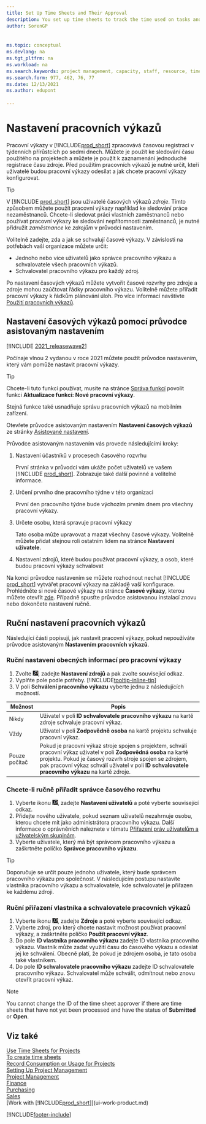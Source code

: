 ```yaml
---
title: Set Up Time Sheets and Their Approval
description: You set up time sheets to track the time used on tasks and projects, helping you with project management, staffing, and capacity
author: SorenGP


ms.topic: conceptual
ms.devlang: na
ms.tgt_pltfrm: na
ms.workload: na
ms.search.keywords: project management, capacity, staff, resource, time sheet
ms.search.form: 977, 462, 76, 77
ms.date: 12/13/2021
ms.author: edupont

---
```

# Nastavení pracovních výkazů

Pracovní výkazy v [!INCLUDE[prod_short](includes/prod_short.md)] zpracovává časovou registraci v týdenních přírůstcích po sedmi dnech. Můžete je použít ke sledování času použitého na projektech a můžete je použít k zaznamenání jednoduché registrace času zdroje. Před použitím pracovních výkazů je nutné určit, kteří uživatelé budou pracovní výkazy odesílat a jak chcete pracovní výkazy konfigurovat.

> [!TIP]
> V [!INCLUDE [prod_short](includes/prod_short.md)] jsou uživatelé časových výkazů *zdroje*. Tímto způsobem můžete použít pracovní výkazy například ke sledování práce nezaměstnanců. Chcete-li sledovat práci vlastních zaměstnanců nebo používat pracovní výkazy ke sledování nepřítomnosti zaměstnanců, je nutné přidružit *zaměstnance* ke *zdrojům* v průvodci nastavením.

Volitelně zadejte, zda a jak se schvalují časové výkazy. V závislosti na potřebách vaší organizace můžete určit:

* Jednoho nebo více uživatelů jako správce pracovního výkazu a schvalovatele všech pracovních výkazů.
* Schvalovatel pracovního výkazu pro každý zdroj.

Po nastavení časových výkazů můžete vytvořit časové rozvrhy pro zdroje a zdroje mohou zaúčtovat řádky pracovního výkazu. Volitelně můžete přiřadit pracovní výkazy k řádkům plánování úloh. Pro více informací navštivte [Použití pracovních výkazů](projects-how-use-time-sheets.md).

## Nastavení časových výkazů pomocí průvodce asistovaným nastavením

[!INCLUDE [2021_releasewave2](includes/2021_releasewave2.md)]

Počínaje vlnou 2 vydanou v roce 2021 můžete použít průvodce nastavením, který vám pomůže nastavit pracovní výkazy.

> [!TIP]
> Chcete-li tuto funkci používat, musíte na stránce [Správa funkcí](https://businesscentral.dynamics.com/?page=2610) povolit funkci **Aktualizace funkcí: Nové pracovní výkazy**.
>
> Stejná funkce také usnadňuje správu pracovních výkazů na mobilním zařízení.

Otevřete průvodce asistovaným nastavením **Nastavení časových výkazů** ze stránky [Asistované nastavení](https://businesscentral.dynamics.com/?page=1801).

Průvodce asistovaným nastavením vás provede následujícími kroky:

1. Nastavení účastníků v procesech časového rozvrhu

   První stránka v průvodci vám ukáže počet uživatelů ve vašem [!INCLUDE [prod_short](includes/prod_short.md)]. Zobrazuje také další povinné a volitelné informace.
2. Určení prvního dne pracovního týdne v této organizaci

   První den pracovního týdne bude výchozím prvním dnem pro všechny pracovní výkazy.
3. Určete osobu, která spravuje pracovní výkazy

   Tato osoba může upravovat a mazat všechny časové výkazy. Volitelně můžete přidat stejnou roli ostatním lidem na stránce **Nastavení uživatele**.
4. Nastavení zdrojů, které budou používat pracovní výkazy, a osob, které budou pracovní výkazy schvalovat

Na konci průvodce nastavením se můžete rozhodnout nechat [!INCLUDE [prod_short](includes/prod_short.md)] vytvářet pracovní výkazy na základě vaší konfigurace. Prohlédněte si nové časové výkazy na stránce **Časové výkazy**, kterou můžete otevřít [zde](https://businesscentral.dynamics.com/?page=951). Případně spusťte průvodce asistovanou instalací znovu nebo dokončete nastavení ručně.

## Ruční nastavení pracovních výkazů

Následující části popisují, jak nastavit pracovní výkazy, pokud nepoužíváte průvodce asistovaným **Nastavením pracovních výkazů**.

### Ruční nastavení obecných informací pro pracovní výkazy

1. Zvolte ![žárovku, která otevře funkci Řekněte mi.](media/ui-search/search_small.png " Řekněte mi, co chcete udělat"), zadejte **Nastavení zdrojů** a pak zvolte související odkaz.
2. Vyplňte pole podle potřeby. [!INCLUDE[tooltip-inline-tip](includes/tooltip-inline-tip_md.md)]
3. V poli **Schválení pracovního výkazu** vyberte jednu z následujících možností.

| Možnost | Popis |
| --- | --- |
| Nikdy | Uživatel v poli **ID schvalovatele pracovního výkazu** na kartě zdroje schvaluje pracovní výkaz. |
| Vždy | Uživatel v poli **Zodpovědně osoba** na kartě projektu schvaluje pracovní výkaz. |
| Pouze počítač | Pokud je pracovní výkaz stroje spojen s projektem, schválí pracovní výkaz uživatel v poli **Zodpovědná osoba** na kartě projektu. Pokud je časový rozvrh stroje spojen se zdrojem, pak pracovní výkaz schválí uživatel v poli **ID schvalovatele pracovního výkazu** na kartě zdroje. |

### Chcete-li ručně přiřadit správce časového rozvrhu

1. Vyberte ikonu ![Žárovky, která otevře ikonu Řekněte mi](media/ui-search/search_small.png "Řeknete mi, co chcete dělat"), zadejte **Nastavení uživatelů** a poté vyberte související odkaz.
2. Přidejte nového uživatele, pokud seznam uživatelů nezahrnuje osobu, kterou chcete mít jako administrátora pracovního výkazu. Další informace o oprávněních naleznete v tématu [Přiřazení práv uživatelům a uživatelským skupinám](ui-define-granular-permissions.md).
3. Vyberte uživatele, který má být správcem pracovního výkazu a zaškrtněte políčko **Správce pracovního výkazu**.

> [!TIP]  
> Doporučuje se určit pouze jednoho uživatele, který bude správcem pracovního výkazu pro společnost. V následujícím postupu nastavíte vlastníka pracovního výkazu a schvalovatele, kde schvalovatel je přiřazen ke každému zdroji.

### Ruční přiřazení vlastníka a schvalovatele pracovních výkazů

1. Vyberte ikonu ![Žárovky, která otevře funkci Řeknete mi.](media/ui-search/search_small.png "Řekněte mi, co chcete dělat"), zadejte **Zdroje** a poté vyberte související odkaz.
2. Vyberte zdroj, pro který chcete nastavit možnost používat pracovní výkazy, a zaškrtněte políčko **Použít pracovní výkaz**.
3. Do pole **ID vlastníka pracovního výkazu** zadejte ID vlastníka pracovního výkazu. Vlastník může zadat využití času do časového výkazu a odeslat jej ke schválení. Obecně platí, že pokud je zdrojem osoba, je tato osoba také vlastníkem.
4. Do pole **ID schvalovatele pracovního výkazu** zadejte ID schvalovatele pracovního výkazu. Schvalovatel může schválit, odmítnout nebo znovu otevřít pracovní výkaz.

> [!NOTE]  
> You cannot change the ID of the time sheet approver if there are time sheets that have not yet been processed and have the status of **Submitted** or **Open**.

## Viz také

[Use Time Sheets for Projects](projects-how-use-time-sheets.md)  
[To create time sheets](projects-how-use-time-sheets.md#to-create-time-sheets)  
[Record Consumption or Usage for Projects](projects-how-record-job-usage.md)  
[Setting Up Project Management](projects-setup-projects.md)  
[Project Management](projects-manage-projects.md)  
[Finance](finance.md)  
[Purchasing](purchasing-manage-purchasing.md)  
[Sales](sales-manage-sales.md)  
[Work with [!INCLUDE[prod_short](includes/prod_short.md)]](ui-work-product.md)


[!INCLUDE[footer-include](includes/footer-banner.md)]